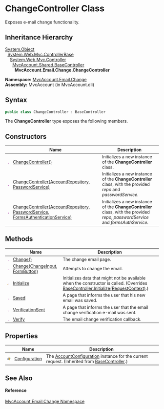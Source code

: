 ChangeController Class
======================
Exposes e-mail change functionality.


Inheritance Hierarchy
---------------------
[System.Object][1]  
  [System.Web.Mvc.ControllerBase][2]  
    [System.Web.Mvc.Controller][3]  
      [MvcAccount.Shared.BaseController][4]  
        **MvcAccount.Email.Change.ChangeController**  

**Namespace:** [MvcAccount.Email.Change][5]  
**Assembly:** MvcAccount (in MvcAccount.dll)

Syntax
------

```csharp
public class ChangeController : BaseController
```

The **ChangeController** type exposes the following members.


Constructors
------------

                 | Name                                                                                  | Description                                                                                                                       
---------------- | ------------------------------------------------------------------------------------- | --------------------------------------------------------------------------------------------------------------------------------- 
![Public method] | [ChangeController()][6]                                                               | Initializes a new instance of the **ChangeController** class.                                                                     
![Public method] | [ChangeController(AccountRepository, PasswordService)][7]                             | Initializes a new instance of the **ChangeController** class, with the provided *repo* and *passwordService*.                     
![Public method] | [ChangeController(AccountRepository, PasswordService, FormsAuthenticationService)][8] | Initializes a new instance of the **ChangeController** class, with the provided *repo*, *passwordService* and *formsAuthService*. 


Methods
-------

                    | Name                                  | Description                                                                                                                               
------------------- | ------------------------------------- | ----------------------------------------------------------------------------------------------------------------------------------------- 
![Public method]    | [Change()][9]                         | The change email page.                                                                                                                    
![Public method]    | [Change(ChangeInput, FormButton)][10] | Attempts to change the email.                                                                                                             
![Protected method] | [Initialize][11]                      | Initializes data that might not be available when the constructor is called. (Overrides [BaseController.Initialize(RequestContext)][12].) 
![Public method]    | [Saved][13]                           | A page that informs the user that his new email was saved.                                                                                
![Public method]    | [VerificationSent][14]                | A page that informs the user that the email change verification e-mail was sent.                                                          
![Public method]    | [Verify][15]                          | The email change verification callback.                                                                                                   


Properties
----------

                      | Name                | Description                                                                                            
--------------------- | ------------------- | ------------------------------------------------------------------------------------------------------ 
![Protected property] | [Configuration][16] | The [AccountConfiguration][17] instance for the current request. (Inherited from [BaseController][4].) 


See Also
--------

#### Reference
[MvcAccount.Email.Change Namespace][5]  

[1]: http://msdn.microsoft.com/en-us/library/e5kfa45b
[2]: http://msdn.microsoft.com/en-us/library/dd504950
[3]: http://msdn.microsoft.com/en-us/library/dd460481
[4]: ../../MvcAccount.Shared/BaseController/README.md
[5]: ../README.md
[6]: _ctor.md
[7]: _ctor_1.md
[8]: _ctor_2.md
[9]: Change.md
[10]: Change_1.md
[11]: Initialize.md
[12]: ../../MvcAccount.Shared/BaseController/Initialize.md
[13]: Saved.md
[14]: VerificationSent.md
[15]: Verify.md
[16]: ../../MvcAccount.Shared/BaseController/Configuration.md
[17]: ../../MvcAccount/AccountConfiguration/README.md
[Public method]: ../../_icons/pubmethod.gif "Public method"
[Protected method]: ../../_icons/protmethod.gif "Protected method"
[Protected property]: ../../_icons/protproperty.gif "Protected property"